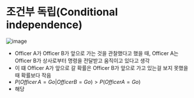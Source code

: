 # 조건부 독립(Conditional independence)

![image](https://github.com/as9786/Statistics/assets/80622859/2a6e41ff-6707-4a1a-bdd2-a3f9c0404b5d)

- Officer A가 Officer B가 앞으로 가는 것을 관찰했다고 했을 때, Officer A는 Officer B가 상사로부터 명령을 전달받고 움직이고 있다고 생각
- 이 떄 Officer A가 앞으로 갈 확률은 Officer B가 앞으로 가고 있는걸 보지 못했을 때 확률보다 작음
- $P(Officer \, A=Go|Officer B=Go)>P(Officer A=Go)$
- 해당 
